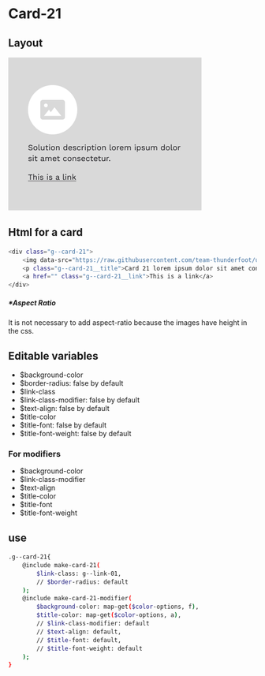 # Card-21

## Layout

![alt text][card-21]

[card-21]: /src/img/global-components/card/card-21.png

## Html for a card

```sh
<div class="g--card-21">
    <img data-src="https://raw.githubusercontent.com/team-thunderfoot/ui/main/src/img/global-components/card/card-img-placeholder.png" src="/src/img/global-components/placeholder.jpg" alt="alt text" class="g--card-21__media g--lazy-01">
    <p class="g--card-21__title">Card 21 lorem ipsum dolor sit amet consectetur.</p>
    <a href="" class="g--card-21__link">This is a link</a>
</div>
```

##### \*Aspect Ratio

It is not necessary to add aspect-ratio because the images have height in the css.

## Editable variables

- $background-color
- $border-radius: false by default
- $link-class
- $link-class-modifier: false by default
- $text-align: false by default
- $title-color
- $title-font: false by default
- $title-font-weight: false by default

### For modifiers

- $background-color
- $link-class-modifier
- $text-align
- $title-color
- $title-font
- $title-font-weight

## use

```sh
.g--card-21{
    @include make-card-21(
        $link-class: g--link-01,
        // $border-radius: default
    );
    @include make-card-21-modifier(
        $background-color: map-get($color-options, f),
        $title-color: map-get($color-options, a),
        // $link-class-modifier: default
        // $text-align: default,
        // $title-font: default,
        // $title-font-weight: default
    );
}
```
